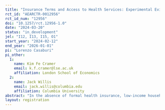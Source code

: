 ```yaml
---
title: "Insurance Terms and Access to Health Services: Experimental Evidence from Uganda"
rct_id: "AEARCTR-0012956"
rct_id_num: "12956"
doi: "10.1257/rct.12956-1.0"
date: "2024-03-20"
status: "in_development"
jel: "I12, I13, I15, O1"
start_year: "2024-02-12"
end_year: "2026-01-01"
pi: "Lorenzo Casaburi"
pi_other:
  1:
    name: Kim Fe Cramer
    email: k.f.cramer@lse.ac.uk
    affiliation: London School of Economics
  2:
    name: Jack Willis
    email: jack.willis@columbia.edu
    affiliation: Columbia University
abstract: "In the absence of formal health insurance, low-income households often rely on costly coping strategies to finance health expenses, or simply forgo healthcare altogether. Health insurance can thus improve access to healthcare and reduce financial stress, but only if people buy it. In this trial, we collaborate with a health insurance provider in rural Uganda and study experimentally how premiums and co-payment levels affect insurance take-up, utilization of health services, and health outcomes. "
layout: registration
---
```


